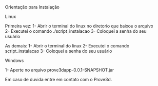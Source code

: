 Orientação para Instalação

Linux

Primeira vez:
1- Abrir o terminal do linux no diretorio que baixou o arquivo
2- Executei o comando ./script_instalacao
3- Coloquei a senha do seu usuário

As demais:
1- Abrir o terminal do linux
2- Executei o comando script_instalacao
3- Coloquei a senha do seu usuário

Windows

1- Aperte no arquivo prove3dapp-0.0.1-SNAPSHOT.jar

Em caso de duvida entre em contato com o Prove3d.

